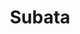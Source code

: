 ---
home: true
icon: home
title: Subata
heroImage: 
bgImage: https://theme-hope-assets.vuejs.press/bg/6-light.svg
bgImageDark: https://theme-hope-assets.vuejs.press/bg/6-dark.svg
bgImageStyle:
  background-attachment: fixed
heroText: Subata
tagline: 专注于游戏攻略和汉化
actions:
  - text: 游戏攻略
    link: ./main/index4.html
    type: primary

  - text: 如何成为创作者?
    link: ./template/start.md
    type: primary

  - text: 下载启动器v2.1.3
    type: default
    link: http://101.43.174.221:3001/file/subataUpdate/Subata%20Setup%202.1.3.exe

  - text: 联系我们-QQ
    type: default
    link: https://qm.qq.com/cgi-bin/qm/qr?k=M3OaXkN0Na4dTCjhuRFOg4lYVFM-T7zf&jump_from=webapi&authKey=F5F8uIKs3dO114jF/vlVHYAzbVRUyEarkRZOF3xQq1xj6qL6eYm3RZmr+lhPx82E

highlights:
  - header: Subata v2.1.3
    image: /assets/image/subata.png
    bgImage: https://theme-hope-assets.vuejs.press/bg/3-light.svg
    bgImageDark: https://theme-hope-assets.vuejs.press/bg/3-dark.svg
    highlights:
      - title: 更丰富的界面元素
      - title: 更高效的启动游戏
      - title: 更小体积的安装包
      - title: 清晰的补丁管理
      - title: 方便的多账号管理

  - header: 通过下方快速跳转指定模块
    description: 
    # image: /assets/image/logo.ico
    bgImage: https://theme-hope-assets.vuejs.press/bg/4-light.svg
    bgImageDark: https://theme-hope-assets.vuejs.press/bg/4-dark.svg
    bgImageStyle:
      background-repeat: repeat
      background-size: initial
    features:
      - title: 入坑准备
        icon: clipboard-check
        # details: 描述
        link: /main/index4.html

      - title: 新人基础指南
        icon: box-archive
        # details: 描述
        link: /base/index1.html

      - title: 深入游戏指南
        icon: table-columns
        # details: 描述
        link: /deep/index1.html

      - title: 常用工具
        icon: code
        # details: 描述
        link: /tools/index1.html

      - title: 日常休闲
        icon: align-center
        # details: 描述
        link: /daily/index1.html

      - title: 战斗玩法
        icon: code
        # details: 描述
        link: /fight/index1.html

      - title: 特殊玩法(轮换周常)
        icon: superscript
        # details: 描述
        link: /special/index1.html

      - title: 生产采集
        icon: quote-left
        # details: 描述
        link: /manufacture/index1.html

      - title: 其他
        icon: highlighter
        # details: 描述
        link: /other/index1.html

copyright: Subata
footer: 
---